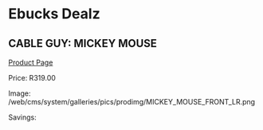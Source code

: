 
# Ebucks Dealz
## CABLE GUY: MICKEY MOUSE
[Product Page](https://www.ebucks.com/web/shop/productSelected.do?prodId=1155584166&catId=1156949650)

Price: R319.00

Image: /web/cms/system/galleries/pics/prodimg/MICKEY_MOUSE_FRONT_LR.png

Savings: 


	